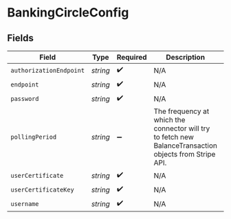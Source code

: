 # BankingCircleConfig


## Fields

| Field                                                                                                   | Type                                                                                                    | Required                                                                                                | Description                                                                                             | Example                                                                                                 |
| ------------------------------------------------------------------------------------------------------- | ------------------------------------------------------------------------------------------------------- | ------------------------------------------------------------------------------------------------------- | ------------------------------------------------------------------------------------------------------- | ------------------------------------------------------------------------------------------------------- |
| `authorizationEndpoint`                                                                                 | *string*                                                                                                | :heavy_check_mark:                                                                                      | N/A                                                                                                     | XXX                                                                                                     |
| `endpoint`                                                                                              | *string*                                                                                                | :heavy_check_mark:                                                                                      | N/A                                                                                                     | XXX                                                                                                     |
| `password`                                                                                              | *string*                                                                                                | :heavy_check_mark:                                                                                      | N/A                                                                                                     | XXX                                                                                                     |
| `pollingPeriod`                                                                                         | *string*                                                                                                | :heavy_minus_sign:                                                                                      | The frequency at which the connector will try to fetch new BalanceTransaction objects from Stripe API.<br/> | 60s                                                                                                     |
| `userCertificate`                                                                                       | *string*                                                                                                | :heavy_check_mark:                                                                                      | N/A                                                                                                     | XXX                                                                                                     |
| `userCertificateKey`                                                                                    | *string*                                                                                                | :heavy_check_mark:                                                                                      | N/A                                                                                                     | XXX                                                                                                     |
| `username`                                                                                              | *string*                                                                                                | :heavy_check_mark:                                                                                      | N/A                                                                                                     | XXX                                                                                                     |